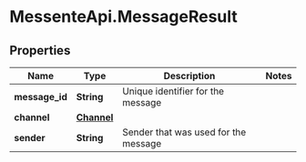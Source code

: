 # MessenteApi.MessageResult

## Properties

Name | Type | Description | Notes
------------ | ------------- | ------------- | -------------
**message_id** | **String** | Unique identifier for the message | 
**channel** | [**Channel**](Channel.md) |  | 
**sender** | **String** | Sender that was used for the message | 


